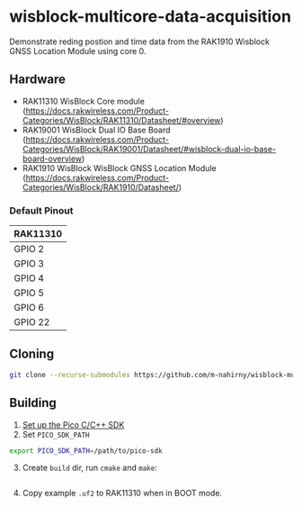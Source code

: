 # wisblock-multicore-data-acquisition
Demonstrate reding postion and time data from the RAK1910 Wisblock GNSS Location Module using core 0.


## Hardware

 * RAK11310 WisBlock Core module (https://docs.rakwireless.com/Product-Categories/WisBlock/RAK11310/Datasheet/#overview)
 * RAK19001 WisBlock Dual IO Base Board (https://docs.rakwireless.com/Product-Categories/WisBlock/RAK19001/Datasheet/#wisblock-dual-io-base-board-overview)
 * RAK1910 WisBlock WisBlock GNSS Location Module (https://docs.rakwireless.com/Product-Categories/WisBlock/RAK1910/Datasheet/)

### Default Pinout

| RAK11310 |
| ----------------- |
| GPIO 2 | I2C1SDA |
| GPIO 3 | I2C1SCL |
| GPIO 4 | UART1TX  |
| GPIO 5 | UART1RX  |
| GPIO 6 | GPS_1PPS  |
| GPIO 22 | GPS_RESET  |


## Cloning

```sh
git clone --recurse-submodules https://github.com/m-nahirny/wisblock-multicore-data-acquisition.git 
```

## Building

1. [Set up the Pico C/C++ SDK](https://datasheets.raspberrypi.org/pico/getting-started-with-pico.pdf)
2. Set `PICO_SDK_PATH`
```sh
export PICO_SDK_PATH=/path/to/pico-sdk
```
3. Create `build` dir, run `cmake` and `make`:
```
```
4. Copy example `.uf2` to RAK11310 when in BOOT mode.

